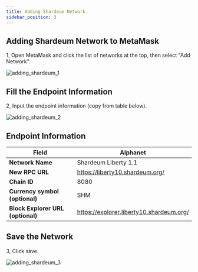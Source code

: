 ```yaml
---
title: Adding Shardeum Network
sidebar_position: 3
---
```


## Adding Shardeum Network to MetaMask

1, Open MetaMask and click the list of networks at the top, then select "Add Network".

![adding_shardeum_1](/img/adding_shardeum/adding_shardeum_1.png)

## Fill the Endpoint Information

2, Input the endpoint information (copy from table below).

![adding_shardeum_2](/img/adding_shardeum/adding_shardeum_2.png)

## Endpoint Information

| **Field**                         	| **Alphanet**               	
|-----------------------------------	|----------------------------
| **Network Name**                  	| Shardeum Liberty 1.1      	
| **New RPC URL**                   	| https://liberty10.shardeum.org/                     
| **Chain ID**                      	| 8080                        	
| **Currency symbol (optional)**    	| SHM                       	
| **Block Explorer URL (optional)** 	| https://explorer.liberty10.shardeum.org/

## Save the Network

3, Click save.

![adding_shardeum_3](/img/adding_shardeum/adding_shardeum_3.png)
